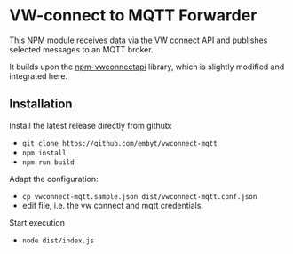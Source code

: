 # VW-connect to MQTT Forwarder #

This NPM module receives data via the VW connect API and publishes selected messages to an MQTT broker.

It builds upon the [npm-vwconnectapi](https://github.com/nightsha-de/npm-vwconnectapi) library, which is slightly modified and integrated here.


## Installation ##

Install the latest release directly from github:
 - `git clone https://github.com/embyt/vwconnect-mqtt`
 - `npm install`
 - `npm run build`

Adapt the configuration:
 - `cp vwconnect-mqtt.sample.json dist/vwconnect-mqtt.conf.json`
 - edit file, i.e. the vw connect and mqtt credentials.

Start execution
 - `node dist/index.js`
